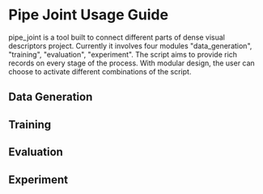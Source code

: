 # Pipe Joint Usage Guide
pipe_joint is a tool built to connect different parts of dense visual descriptors project. Currently it involves four modules "data_generation", "training", "evaluation", "experiment". The script aims to provide rich records on every stage of the process. With modular design, the user can choose to activate different combinations of the script.

## Data Generation

## Training

## Evaluation

## Experiment